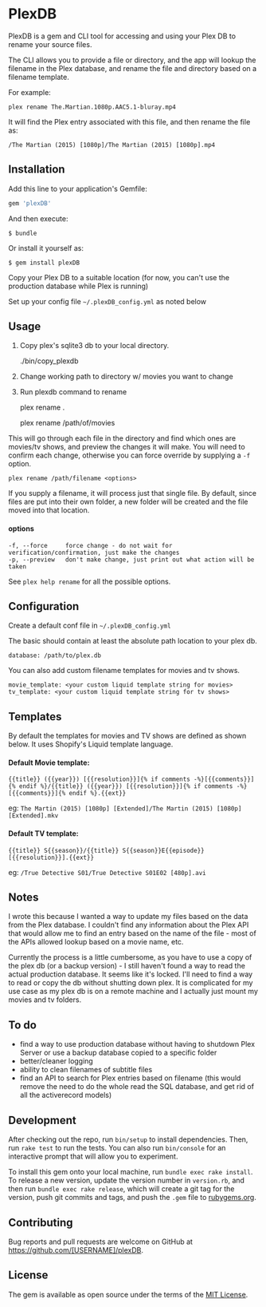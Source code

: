 # PlexDB

PlexDB is a gem and CLI tool for accessing and using your Plex DB to rename your source files.

The CLI allows you to provide a file or directory, and the app will lookup the filename in the Plex database, and rename the file and directory based on a filename template.

For example:

    plex rename The.Martian.1080p.AAC5.1-bluray.mp4

It will find the Plex entry associated with this file, and then rename the file as:

    /The Martian (2015) [1080p]/The Martian (2015) [1080p].mp4


## Installation

Add this line to your application's Gemfile:

```ruby
gem 'plexDB'
```

And then execute:

    $ bundle

Or install it yourself as:

    $ gem install plexDB

Copy your Plex DB to a suitable location (for now, you can't use the production database while Plex is running)

Set up your config file ```~/.plexDB_config.yml``` as noted below


## Usage

1. Copy plex's sqlite3 db to your local directory.

    ./bin/copy_plexdb

2. Change working path to directory w/ movies you want to change

3. Run plexdb command to rename

    plex rename .
    
    plex rename /path/of/movies <options>

This will go through each file in the directory and find which ones are movies/tv shows, and preview the changes it will make. You will need to confirm each change, otherwise you can force override by supplying a ```-f``` option.

    plex rename /path/filename <options>

If you supply a filename, it will process just that single file. By default, since files are put into their own folder, a new folder will be created and the file moved into that location.


#### options
```
-f, --force     force change - do not wait for verification/confirmation, just make the changes
-p, --preview   don't make change, just print out what action will be taken
```

See ```plex help rename``` for all the possible options.

## Configuration 

Create a default conf file in ```~/.plexDB_config.yml```

The basic should contain at least the absolute path location to your plex db.

```
database: /path/to/plex.db
```

You can also add custom filename templates for movies and tv shows.

```
movie_template: <your custom liquid template string for movies>
tv_template: <your custom liquid template string for tv shows>
```

## Templates

By default the templates for movies and TV shows are defined as shown below. It uses Shopify's Liquid template language.

#### Default Movie template:

```
{{title}} ({{year}}) [{{resolution}}]{% if comments -%}[{{comments}}]{% endif %}/{{title}} ({{year}}) [{{resolution}}]{% if comments -%}[{{comments}}]{% endif %}.{{ext}}
```

eg: ```The Martin (2015) [1080p] [Extended]/The Martin (2015) [1080p] [Extended].mkv```

#### Default TV template:

```
{{title}} S{{season}}/{{title}} S{{season}}E{{episode}} [{{resolution}}].{{ext}}
```

eg:  ```/True Detective S01/True Detective S01E02 [480p].avi```


## Notes

I wrote this because I wanted a way to update my files based on the data from the Plex database. I couldn't find any information about the Plex API that would allow me to find an entry based on the name of the file - most of the APIs allowed lookup based on a movie name, etc.

Currently the process is a little cumbersome, as you have to use a copy of the plex db (or a backup version) - I still haven't found a way to read the actual production database. It seems like it's locked. I'll need to find a way to read or copy the db without shutting down plex. It is complicated for my use case as my plex db is on a remote machine and I actually just mount my movies and tv folders.

## To do

- find a way to use production database without having to shutdown Plex Server or use a backup database copied to a specific folder
- better/cleaner logging
- ability to clean filenames of subtitle files
- find an API to search for Plex entries based on filename (this would remove the need to do the whole read the SQL database, and get rid of all the activerecord models)

## Development

After checking out the repo, run `bin/setup` to install dependencies. Then, run `rake test` to run the tests. You can also run `bin/console` for an interactive prompt that will allow you to experiment.

To install this gem onto your local machine, run `bundle exec rake install`. To release a new version, update the version number in `version.rb`, and then run `bundle exec rake release`, which will create a git tag for the version, push git commits and tags, and push the `.gem` file to [rubygems.org](https://rubygems.org).

## Contributing

Bug reports and pull requests are welcome on GitHub at https://github.com/[USERNAME]/plexDB.


## License

The gem is available as open source under the terms of the [MIT License](http://opensource.org/licenses/MIT).

